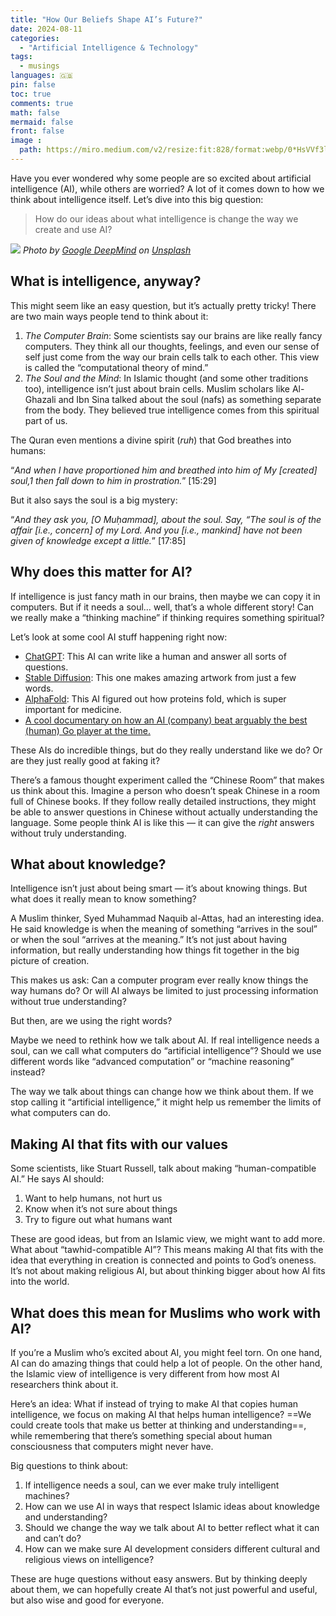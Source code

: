 ```yaml
---
title: "How Our Beliefs Shape AI’s Future?"
date: 2024-08-11
categories:
  - "Artificial Intelligence & Technology"
tags:
  - musings
languages: 🇬🇧
pin: false
toc: true
comments: true
math: false
mermaid: false
front: false
image :
  path: https://miro.medium.com/v2/resize:fit:828/format:webp/0*HsVVf3lrxHMuCj65
---
```


Have you ever wondered why some people are so excited about artificial intelligence (AI), while others are worried? A lot of it comes down to how we think about intelligence itself. Let’s dive into this big question:

> How do our ideas about what intelligence is change the way we create and use AI?

![](https://miro.medium.com/v2/resize:fit:718/0*HsVVf3lrxHMuCj65)
_Photo by [Google DeepMind](https://unsplash.com/@googledeepmind?utm_source=medium&utm_medium=referral) on [Unsplash](https://unsplash.com/?utm_source=medium&utm_medium=referral)_

## What is intelligence, anyway?

This might seem like an easy question, but it’s actually pretty tricky! There are two main ways people tend to think about it:

1. *The Computer Brain*: Some scientists say our brains are like really fancy computers. They think all our thoughts, feelings, and even our sense of self just come from the way our brain cells talk to each other. This view is called the “computational theory of mind.”
2. *The Soul and the Mind*: In Islamic thought (and some other traditions too), intelligence isn’t just about brain cells. Muslim scholars like Al-Ghazali and Ibn Sina talked about the soul (nafs) as something separate from the body. They believed true intelligence comes from this spiritual part of us.

The Quran even mentions a divine spirit (*ruh*) that God breathes into humans:

“*And when I have proportioned him and breathed into him of My \[created\] soul,1 then fall down to him in prostration.*” \[15:29\]

But it also says the soul is a big mystery:

“*And they ask you, \[O Muḥammad\], about the soul. Say, “The soul is of the affair \[i.e., concern\] of my Lord. And you \[i.e., mankind\] have not been given of knowledge except a little.*” \[17:85\]

## Why does this matter for AI?

If intelligence is just fancy math in our brains, then maybe we can copy it in computers. But if it needs a soul… well, that’s a whole different story! Can we really make a “thinking machine” if thinking requires something spiritual?

Let’s look at some cool AI stuff happening right now:

- [ChatGPT](https://chat.openai.com/): This AI can write like a human and answer all sorts of questions.
- [Stable Diffusion](https://stability.ai/news/stable-diffusion-3): This one makes amazing artwork from just a few words.
- [AlphaFold](https://deepmind.google/technologies/alphafold/): This AI figured out how proteins fold, which is super important for medicine.
- [A cool documentary on how an AI (company) beat arguably the best (human) Go player at the time.](https://www.youtube.com/watch?v=WXuK6gekU1Y)

These AIs do incredible things, but do they really understand like we do? Or are they just really good at faking it?

There’s a famous thought experiment called the “Chinese Room” that makes us think about this. Imagine a person who doesn’t speak Chinese in a room full of Chinese books. If they follow really detailed instructions, they might be able to answer questions in Chinese without actually understanding the language. Some people think AI is like this — it can give the *right* answers without truly understanding.

## What about knowledge?

Intelligence isn’t just about being smart — it’s about knowing things. But what does it really mean to know something?

A Muslim thinker, Syed Muhammad Naquib al-Attas, had an interesting idea. He said knowledge is when the meaning of something “arrives in the soul” or when the soul “arrives at the meaning.” It’s not just about having information, but really understanding how things fit together in the big picture of creation.

This makes us ask: Can a computer program ever really know things the way humans do? Or will AI always be limited to just processing information without true understanding?

But then, are we using the right words?

Maybe we need to rethink how we talk about AI. If real intelligence needs a soul, can we call what computers do “artificial intelligence”? Should we use different words like “advanced computation” or “machine reasoning” instead?

The way we talk about things can change how we think about them. If we stop calling it “artificial intelligence,” it might help us remember the limits of what computers can do.

## Making AI that fits with our values

Some scientists, like Stuart Russell, talk about making “human-compatible AI.” He says AI should:

1. Want to help humans, not hurt us
2. Know when it’s not sure about things
3. Try to figure out what humans want

These are good ideas, but from an Islamic view, we might want to add more. What about “tawhid-compatible AI”? This means making AI that fits with the idea that everything in creation is connected and points to God’s oneness. It’s not about making religious AI, but about thinking bigger about how AI fits into the world.

## What does this mean for Muslims who work with AI?

If you’re a Muslim who’s excited about AI, you might feel torn. On one hand, AI can do amazing things that could help a lot of people. On the other hand, the Islamic view of intelligence is very different from how most AI researchers think about it.

Here’s an idea: What if instead of trying to make AI that copies human intelligence, we focus on making AI that helps human intelligence? ==We could create tools that make us better at thinking and understanding==, while remembering that there’s something special about human consciousness that computers might never have.

Big questions to think about:

1. If intelligence needs a soul, can we ever make truly intelligent machines?
2. How can we use AI in ways that respect Islamic ideas about knowledge and understanding?
3. Should we change the way we talk about AI to better reflect what it can and can’t do?
4. How can we make sure AI development considers different cultural and religious views on intelligence?

These are huge questions without easy answers. But by thinking deeply about them, we can hopefully create AI that’s not just powerful and useful, but also wise and good for everyone.